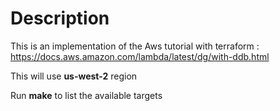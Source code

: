 # Description

This is an implementation of the Aws tutorial with terraform : https://docs.aws.amazon.com/lambda/latest/dg/with-ddb.html

This will use **us-west-2** region

Run **make** to list the available targets
